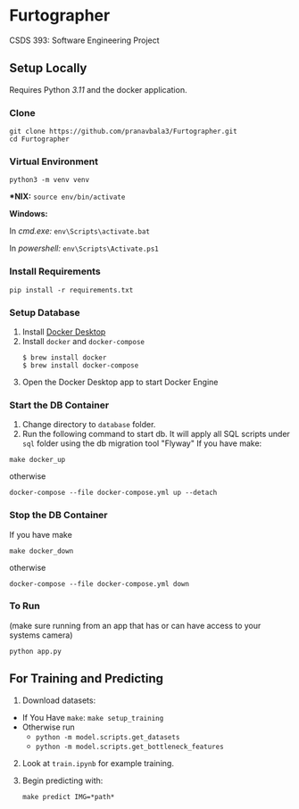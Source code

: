 # Furtographer
CSDS 393: Software Engineering Project

## Setup Locally

Requires Python *3.11* and the docker application.

### Clone
```
git clone https://github.com/pranavbala3/Furtographer.git
cd Furtographer
```
### Virtual Environment
```
python3 -m venv venv
```
**\*NIX:** `source env/bin/activate`

**Windows:**

In *cmd.exe:* `env\Scripts\activate.bat`

In *powershell:* `env\Scripts\Activate.ps1`

### Install Requirements
```
pip install -r requirements.txt
```

### Setup Database
1. Install [Docker Desktop](https://www.docker.com/products/docker-desktop/)
2. Install `docker` and `docker-compose`
    ```
    $ brew install docker
    $ brew install docker-compose
    ```
3.  Open the Docker Desktop app to start Docker Engine

### Start the DB Container
1. Change directory to `database` folder.
2. Run the following command to start db. It will apply all SQL scripts under `sql` folder using the db migration tool "Flyway"
If you have make:
```
make docker_up
```
otherwise
```
docker-compose --file docker-compose.yml up --detach
```

### Stop the DB Container
If you have make
```
make docker_down
```
otherwise
```
docker-compose --file docker-compose.yml down
```

### To Run
(make sure running from an app that has or can have access to your systems camera)
```
python app.py
```

## For Training and Predicting

1. Download datasets:

- If You Have ```make```: `make setup_training`
- Otherwise run
  - ```python -m model.scripts.get_datasets```
  - ```python -m model.scripts.get_bottleneck_features```

2. Look at `train.ipynb` for example training.

3. Begin predicting with:

   `make predict IMG=*path*`
